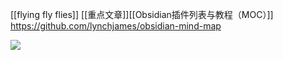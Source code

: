 [[flying fly flies]] [[重点文章]][[Obsidian插件列表与教程（MOC）]]
https://github.com/lynchjames/obsidian-mind-map

![](https://gitee.com/cyddgi/picture-store/raw/master/img/20201206234242.jpg)